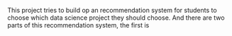 This project tries to build op an recommendation system for students to choose which data science project they should choose.
And there are two parts of this recommendation system, the first is 
